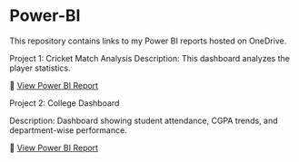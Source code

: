 # Power-BI
This repository contains links to my Power BI reports hosted on OneDrive.

Project 1: Cricket Match Analysis
Description: This dashboard analyzes the player statistics.

🔗 [View Power BI Report](https://1drv.ms/u/c/2fa94411798eec47/EeQmAc-Gp_tAiqmml-jcClABV87P_ZdJFhdMhBp7Dt4RHQ?e=Vbg8Bg)

Project 2: College Dashboard 

Description: Dashboard showing student attendance, CGPA trends, and department-wise performance.

🔗 [View Power BI Report](https://1drv.ms/u/c/2fa94411798eec47/EZCyiOqkbXJAkAxq_etJ8h8BPPiYoVGaXi1cVYITgCW-wg?e=OjTPXa)
